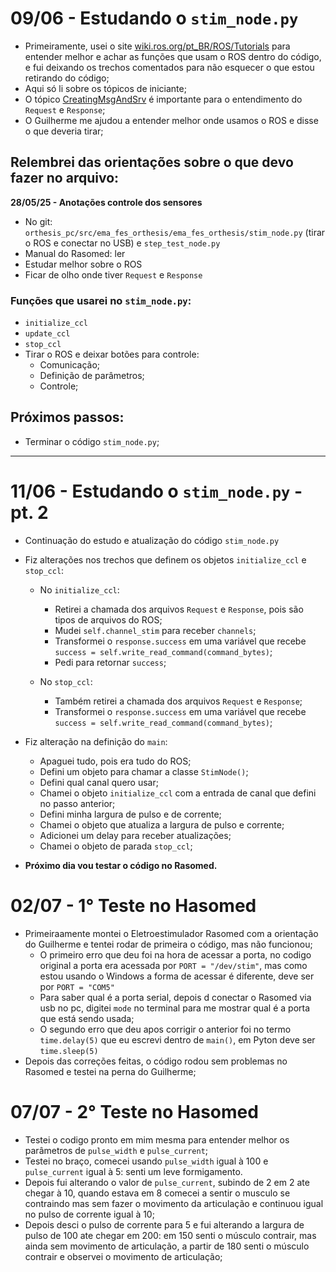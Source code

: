 # 09/06 - Estudando o `stim_node.py`

- Primeiramente, usei o site [wiki.ros.org/pt_BR/ROS/Tutorials](http://wiki.ros.org/pt_BR/ROS/Tutorials) para entender melhor e achar as funções que usam o ROS dentro do código, e fui deixando os trechos comentados para não esquecer o que estou retirando do código;
- Aqui só li sobre os tópicos de iniciante;
- O tópico [CreatingMsgAndSrv](http://wiki.ros.org/pt_BR/ROS/Tutorials/CreatingMsgAndSrv) é importante para o entendimento do `Request` e `Response`;
- O Guilherme me ajudou a entender melhor onde usamos o ROS e disse o que deveria tirar;

## Relembrei das orientações sobre o que devo fazer no arquivo:
**28/05/25 - Anotações controle dos sensores**

- No git: `orthesis_pc/src/ema_fes_orthesis/ema_fes_orthesis/stim_node.py` (tirar o ROS e conectar no USB) e `step_test_node.py`
- Manual do Rasomed: ler
- Estudar melhor sobre o ROS
- Ficar de olho onde tiver `Request` e `Response`

### Funções que usarei no `stim_node.py`:
- `initialize_ccl`
- `update_ccl`
- `stop_ccl`
- Tirar o ROS e deixar botões para controle:
  - Comunicação;
  - Definição de parâmetros;
  - Controle;


## Próximos passos:
- Terminar o código `stim_node.py`;

---

# 11/06 - Estudando o `stim_node.py` - pt. 2

- Continuação do estudo e atualização do código `stim_node.py`
- Fiz alterações nos trechos que definem os objetos `initialize_ccl` e `stop_ccl`:

  - No `initialize_ccl`:
    - Retirei a chamada dos arquivos `Request` e `Response`, pois são tipos de arquivos do ROS;
    - Mudei `self.channel_stim` para receber `channels`;
    - Transformei o `response.success` em uma variável que recebe `success = self.write_read_command(command_bytes)`;
    - Pedi para retornar `success`;

  - No `stop_ccl`:
    - Também retirei a chamada dos arquivos `Request` e `Response`;
    - Transformei o `response.success` em uma variável que recebe `success = self.write_read_command(command_bytes)`;

- Fiz alteração na definição do `main`:
  - Apaguei tudo, pois era tudo do ROS;
  - Defini um objeto para chamar a classe `StimNode()`;
  - Defini qual canal quero usar;
  - Chamei o objeto `initialize_ccl` com a entrada de canal que defini no passo anterior;
  - Defini minha largura de pulso e de corrente;
  - Chamei o objeto que atualiza a largura de pulso e corrente;
  - Adicionei um delay para receber atualizações;
  - Chamei o objeto de parada `stop_ccl`;

- **Próximo dia vou testar o código no Rasomed.**


# 02/07 - 1° Teste no Hasomed

- Primeiraamente montei o Eletroestimulador Rasomed com a orientação do Guilherme e tentei rodar de primeira o código, mas não funcionou;
  - O primeiro erro que deu foi na hora de acessar a porta, no codigo original a porta era acessada por `PORT = "/dev/stim"`, mas como estou usando o Windows a forma de acessar é diferente, deve ser por `PORT = "COM5"`
  - Para saber qual é a porta serial, depois d conectar o Rasomed via usb no pc, digitei `mode` no terminal para me mostrar qual é a porta que está sendo usada;
  - O segundo erro que deu apos corrigir o anterior foi no termo `time.delay(5)` que eu escrevi dentro de `main()`, em Pyton deve ser `time.sleep(5)`
- Depois das correções feitas, o código rodou sem problemas no Rasomed e testei na perna do Guilherme;

# 07/07 - 2° Teste no Hasomed

- Testei o codigo pronto em mim mesma para entender melhor os parâmetros de `pulse_width` e `pulse_current`;
- Testei no braço, comecei usando `pulse_width` igual à 100 e `pulse_current` igual à 5: senti um leve formigamento.
- Depois fui alterando o valor de `pulse_current`, subindo de 2 em 2 ate chegar à 10, quando estava em 8 comecei a sentir o musculo se contraindo mas sem fazer o movimento da articulação e continuou igual no pulso de corrente igual à 10;
- Depois desci o pulso de corrente para 5 e fui alterando a largura de pulso de 100 ate chegar em 200: em 150 senti o músculo contrair, mas ainda sem movimento de articulação, a partir de 180 senti o músculo contrair e observei o movimento de articulação;
